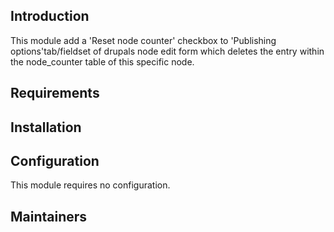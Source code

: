 ## Introduction

This module add a 'Reset node counter' checkbox to 'Publishing options'tab/fieldset of drupals node edit form which deletes the entry within the node_counter table of this specific node.

## Requirements

## Installation
 
## Configuration

This module requires no configuration.

## Maintainers
